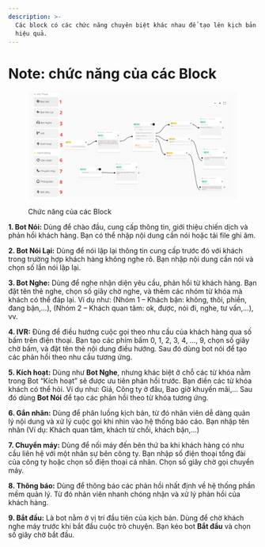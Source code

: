 ```yaml
---
description: >-
  Các block có các chức năng chuyên biệt khác nhau để tạo lên kịch bản callbot
  hiệu quả.
---
```


# Note: chức năng của các Block

<figure><img src="../../../.gitbook/assets/image (180).png" alt=""><figcaption><p>Chức năng của các Block</p></figcaption></figure>

**1. Bot Nói:** Dùng để chào đầu, cung cấp thông tin, giới thiệu chiến dịch và phản hồi khách hàng. Bạn có thể nhập nội dung cần nói hoặc tải file ghi âm.

**2. Bot Nói Lại:** Dùng để nói lặp lại thông tin cung cấp trước đó với khách trong trường hợp khách hàng không nghe rõ. Bạn nhập nội dung cần nói và chọn số lần nói lặp lại.

**3. Bot Nghe:** Dùng để nghe nhận diện yêu cầu, phản hồi từ khách hàng. Bạn đặt tên thẻ nghe, chọn số giây chờ nghe, và thêm các nhóm từ khóa mà khách có thể đáp lại. Ví dụ như: (Nhóm 1 – Khách bận: không, thôi, phiền, đang bận,…), (Nhóm 2 – Khách quan tâm: ok, được, nói đi, nghe, tư vấn,…), vv.

**4. IVR:** Đùng để điều hướng cuộc gọi theo nhu cầu của khách hàng qua số bấm trên điện thoại. Bạn tạo các phím bấm 0, 1, 2, 3, 4, …, 9, chọn số giây chờ bấm, và đặt tên thẻ nội dung điều hướng. Sau đó dùng bot nói để tạo các phản hồi theo nhu cầu tương ứng.

**5. Kích hoạt:** Dùng như **Bot Nghe**, nhưng khác biệt ở chỗ các từ khóa nằm trong Bot “Kích hoạt” sẽ được ưu tiên phản hồi trước. Bạn điền các từ khóa khách có thể hỏi. Ví dụ như: Giá, Công ty ở đâu, Bao giờ khuyến mãi,… Sau đó dùng **Bot Nói** để tạo các phản hồi theo từ khóa tương ứng.

**6. Gắn nhãn:** Dùng để phân luồng kịch bản, từ đó nhân viên dễ dàng quản lý nội dung và xử lý cuộc gọi khi nhìn vào hệ thống báo cáo. Bạn nhập tên nhãn (Ví dụ: Khách quan tâm, khách từ chối, khách bận,…)

**7. Chuyển máy:** Dùng để nối máy đến bên thứ ba khi khách hàng có nhu cầu liên hệ với một nhân sự bên công ty. Bạn nhập số điện thoại tổng đài của công ty hoặc chọn số điện thoại cá nhân. Chọn số giây chờ gọi chuyển máy.

**8. Thông báo:** Dùng để thông báo các phản hồi nhất định về hệ thống phần mềm quản lý. Từ đó nhân viên nhanh chóng nhận và xử lý phản hồi của khách hàng.

**9. Bắt đầu:** Là bot nằm ở vị trí đầu tiên của kịch bản. Dùng để chờ khách nghe máy trước khi bắt đầu cuộc trò chuyện. Bạn kéo bot **Bắt đầu** và chọn số giây chờ bắt đầu.

